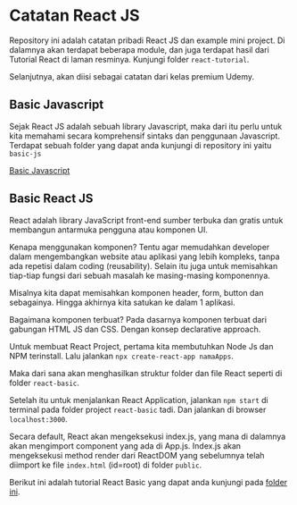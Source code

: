 # Catatan React JS

Repository ini adalah catatan pribadi React JS dan example mini project. Di dalamnya akan terdapat beberapa module, dan juga terdapat hasil dari Tutorial React di laman resminya. Kunjungi folder `react-tutorial`.

Selanjutnya, akan diisi sebagai catatan dari kelas premium Udemy.

## Basic Javascript

Sejak React JS adalah sebuah library Javascript, maka dari itu perlu untuk kita memahami secara komprehensif sintaks dan penggunaan Javascript. Terdapat sebuah folder yang dapat anda kunjungi di repository ini yaitu `basic-js`

[Basic Javascript](https://github.com/coderaulia/react-bahasa/tree/main/basic-js)

## Basic React JS

React adalah library JavaScript front-end sumber terbuka dan gratis untuk membangun antarmuka pengguna atau komponen UI.

Kenapa menggunakan komponen? Tentu agar memudahkan developer dalam mengembangkan website atau aplikasi yang lebih kompleks, tanpa ada repetisi dalam coding (reusability). Selain itu juga untuk memisahkan tiap-tiap fungsi dari sebuah masalah ke masing-masing komponennya.

Misalnya kita dapat memisahkan komponen header, form, button dan sebagainya. Hingga akhirnya kita satukan ke dalam 1 aplikasi.

Bagaimana komponen terbuat? Pada dasarnya komponen terbuat dari gabungan HTML JS dan CSS. Dengan konsep declarative approach.

Untuk membuat React Project, pertama kita membutuhkan Node Js dan NPM terinstall. Lalu jalankan `npx create-react-app namaApps`.

Maka dari sana akan menghasilkan struktur folder dan file React seperti di folder `react-basic`.

Setelah itu untuk menjalankan React Application, jalankan `npm start` di terminal pada folder project `react-basic` tadi. Dan jalankan di browser `localhost:3000`.

Secara default, React akan mengeksekusi index.js, yang mana di dalamnya akan mengimport component yang ada di App.js. Index.js akan mengeksekusi method render dari ReactDOM yang sebelumnya telah diimport ke file `index.html` (id=root) di folder `public`.

Berikut ini adalah tutorial React Basic yang dapat anda kunjungi pada [folder ini](https://github.com/coderaulia/react-bahasa/tree/main/react-basic).
